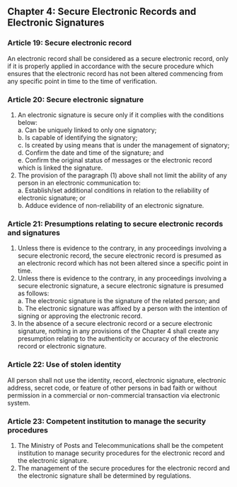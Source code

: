 ## Chapter 4: Secure Electronic Records and Electronic Signatures

### Article 19: Secure electronic record

An electronic record shall be considered as a secure electronic record, only if it is properly applied in accordance with the secure procedure which ensures that the electronic record has not been altered commencing from any specific point in time to the time of verification.

### Article 20: Secure electronic signature

1. An electronic signature is secure only if it complies with the conditions below:  
   a. Can be uniquely linked to only one signatory;  
   b. Is capable of identifying the signatory;  
   c. Is created by using means that is under the management of signatory;  
   d. Confirm the date and time of the signature; and  
   e. Confirm the original status of messages or the electronic record which is linked the signature.
2. The provision of the paragraph (1) above shall not limit the ability of any person in an electronic communication to:  
   a. Establish/set additional conditions in relation to the reliability of electronic signature; or  
   b. Adduce evidence of non-reliability of an electronic signature.

### Article 21: Presumptions relating to secure electronic records and signatures

1. Unless there is evidence to the contrary, in any proceedings involving a secure electronic record, the secure electronic record is presumed as an electronic record which has not been altered since a specific point in time.
2. Unless there is evidence to the contrary, in any proceedings involving a secure electronic signature, a secure electronic signature is presumed as follows:  
   a. The electronic signature is the signature of the related person; and  
   b. The electronic signature was affixed by a person with the intention of signing or approving the electronic record.
3. In the absence of a secure electronic record or a secure electronic signature, nothing in any provisions of the Chapter 4 shall create any presumption relating to the authenticity or accuracy of the electronic record or electronic signature.

### Article 22: Use of stolen identity

All person shall not use the identity, record, electronic signature, electronic address, secret code, or feature of other persons in bad faith or without permission in a commercial or non-commercial transaction via electronic system.

### Article 23: Competent institution to manage the security procedures

1. The Ministry of Posts and Telecommunications shall be the competent institution to manage security procedures for the electronic record and the electronic signature.
2. The management of the secure procedures for the electronic record and the electronic signature shall be determined by regulations.
